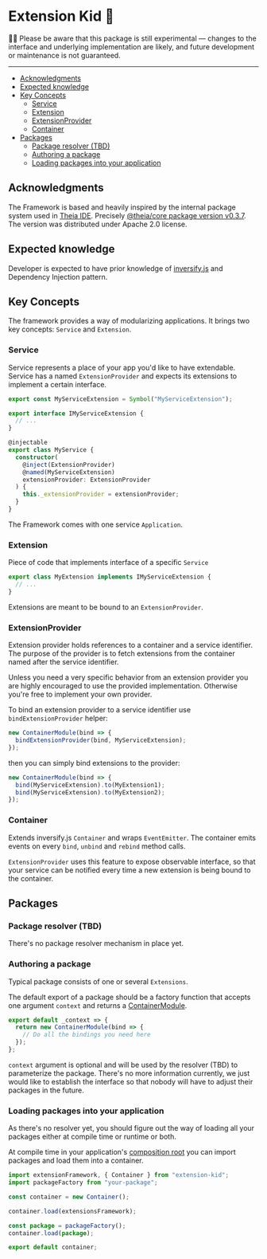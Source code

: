 # Extension Kid 👶

👩‍🔬 Please be aware that this package is still experimental —
changes to the interface and underlying implementation are likely,
and future development or maintenance is not guaranteed.

---

<!-- TOC -->

- [Acknowledgments](#acknowledgments)
- [Expected knowledge](#expected-knowledge)
- [Key Concepts](#key-concepts)
  - [Service](#service)
  - [Extension](#extension)
  - [ExtensionProvider](#extensionprovider)
  - [Container](#container)
- [Packages](#packages)
  - [Package resolver (TBD)](#package-resolver-tbd)
  - [Authoring a package](#authoring-a-package)
  - [Loading packages into your application](#loading-packages-into-your-application)

<!-- /TOC -->

## Acknowledgments

The Framework is based and heavily inspired by the internal package system used in [Theia IDE](https://github.com/theia-ide/theia). Precisely [@theia/core package version v0.3.7](https://github.com/theia-ide/theia/blob/f81fe0139dfa1a8ef36a0eae2b4439d8ef3d2fe2/packages/core/package.json). The version was distributed under Apache 2.0 license.

## Expected knowledge

Developer is expected to have prior knowledge of [inversify.js](http://inversify.io/) and Dependency Injection pattern.

## Key Concepts

The framework provides a way of modularizing applications. It brings two key concepts: `Service` and `Extension`.

### Service

Service represents a place of your app you'd like to have extendable. Service has a named `ExtensionProvider` and expects its extensions to implement a certain interface.

```ts
export const MyServiceExtension = Symbol("MyServiceExtension");

export interface IMyServiceExtension {
  // ...
}

@injectable
export class MyService {
  constructor(
    @inject(ExtensionProvider)
    @named(MyServiceExtension)
    extensionProvider: ExtensionProvider
  ) {
    this._extensionProvider = extensionProvider;
  }
}
```

The Framework comes with one service `Application`.

### Extension

Piece of code that implements interface of a specific `Service`

```ts
export class MyExtension implements IMyServiceExtension {
  // ...
}
```

Extensions are meant to be bound to an `ExtensionProvider`.

### ExtensionProvider

Extension provider holds references to a container and a service identifier. The purpose of the provider is to fetch extensions from the container named after the service identifier.

Unless you need a very specific behavior from an extension provider you are highly encouraged to use the provided implementation. Otherwise you're free to implement your own provider.

To bind an extension provider to a service identifier use `bindExtensionProvider` helper:

```ts
new ContainerModule(bind => {
  bindExtensionProvider(bind, MyServiceExtension);
});
```

then you can simply bind extensions to the provider:

```ts
new ContainerModule(bind => {
  bind(MyServiceExtension).to(MyExtension1);
  bind(MyServiceExtension).to(MyExtension2);
});
```

### Container

Extends inversify.js `Container` and wraps `EventEmitter`. The container emits events on every `bind`, `unbind` and `rebind` method calls.

`ExtensionProvider` uses this feature to expose observable interface, so that your service can be notified every time a new extension is being bound to the container.

## Packages

### Package resolver (TBD)

There's no package resolver mechanism in place yet.

### Authoring a package

Typical package consists of one or several `Extensions`.

The default export of a package should be a factory function that accepts one argument `context` and returns a [ContainerModule](https://github.com/inversify/InversifyJS/blob/4d9f2fc363be94850bb20fde80ad06aca15b700e/wiki/container_modules.md).

```ts
export default _context => {
  return new ContainerModule(bind => {
    // Do all the bindings you need here
  });
};
```

`context` argument is optional and will be used by the resolver (TBD) to parameterize the package. There's no more information currently, we just would like to establish the interface so that nobody will have to adjust their packages in the future.

### Loading packages into your application

As there's no resolver yet, you should figure out the way of loading all your packages either at compile time or runtime or both.

At compile time in your application's [composition root](http://blog.ploeh.dk/2011/07/28/CompositionRoot/) you can import packages and load them into a container.

```ts
import extensionFramework, { Container } from "extension-kid";
import packageFactory from "your-package";

const container = new Container();

container.load(extensionsFramework);

const package = packageFactory();
container.load(package);

export default container;
```
